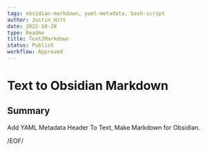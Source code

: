 ```yaml
---
tags: obsidian-markdown, yaml-metadata, bash-script
author: Justin Hitt
date: 2022-10-28
type: Readme
title: Text2Markdown
status: Publish
workflow: Approved
---
```


# Text to Obsidian Markdown

## Summary

Add YAML Metadata Header To Text, Make Markdown for Obsidian.

/EOF/
